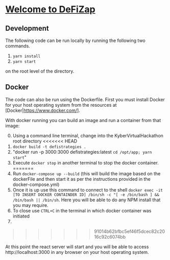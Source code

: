 # [Welcome to DeFiZap](https://defizap.com)

## Development
The following code can be run locally by running the following two commands.

1. `yarn install`
2. `yarn start`

on the root level of the directory.

## Docker 
The code can also be run using the Dockerfile.  First you must install Docker for your host operating system from the resources at [Docker|https://www.docker.com/].

With docker running you can build an image and run a container from that image:

0. Using a command line terminal, change into the KyberVirtualHackathon root directory
<<<<<<< HEAD
1. `docker build -t defistrategies .`
2. "docker run -p 3000:3000 defistrategies:latest `cd /opt/app; yarn start`"
3. Execute `docker stop` in another terminal to stop the docker container.
=======
1. Run `docker-compose up --build` (this will build the image based on the dockerFile and then start it as per the instructions provided in the docker-compose.yml)
2. Once it is up use this command to connect to the shell `docker exec -it [TO INSERT DOCKER CONTAINDER ID] /bin/sh -c "[ -e /bin/bash ] && /bin/bash || /bin/sh`.  Here you will be able to do any NPM install that you may require.
3. To close use `CTRL+C` in the terminal in which docker container was initiated
4. 
>>>>>>> 91014b62bfbc5ef46f5dcec82c2016c92c6074bb

At this point the react server will start and you will be able to access http://localhost:3000 in any browser on your host operating system.
